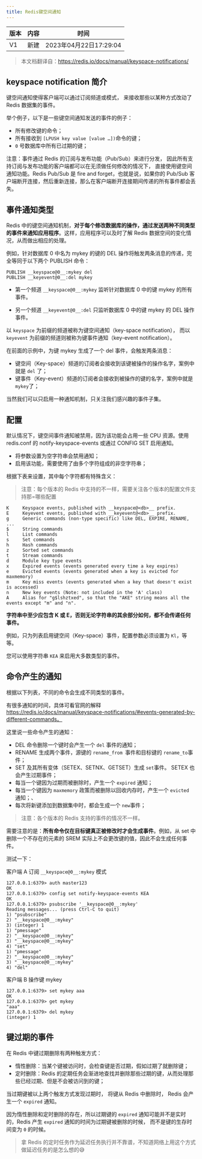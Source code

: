 ```yaml
---
title: Redis键空间通知
---
```


| 版本 | 内容 | 时间                   |
| ---- | ---- | ---------------------- |
| V1   | 新建 | 2023年04月22日17:29:04 |

> 本文档翻译自：https://redis.io/docs/manual/keyspace-notifications/

## keyspace notification 简介

键空间通知使得客户端可以通过订阅频道或模式， 来接收那些以某种方式改动了 Redis 数据集的事件。

举个例子，以下是一些键空间通知发送的事件的例子：

- 所有修改键的命令；
- 所有接收到 `[LPUSH key value [value …])`命令的键；
- `0` 号数据库中所有已过期的键；

注意：事件通过 Redis 的订阅与发布功能（Pub/Sub）来进行分发， 因此所有支持订阅与发布功能的客户端都可以在无须做任何修改的情况下， 直接使用键空间通知功能。Redis Pub/Sub 是 fire and forget，也就是说，如果你的 Pub/Sub 客户端断开连接，然后重新连接，那么在客户端断开连接期间传递的所有事件都会丢失。

## 事件通知类型

Redis 中的键空间通知机制，**对于每个修改数据库的操作，通过发送两种不同类型的事件来通知应用程序**。这样，应用程序可以及时了解 Redis 数据空间的变化情况，从而做出相应的处理。

例如，针对数据库 0 中名为 mykey 的键的 DEL 操作将触发两条消息的传递，完全等同于以下两个 PUBLISH 命令：

```
PUBLISH __keyspace@0__:mykey del
PUBLISH __keyevent@0__:del mykey
```

- 第一个频道 `__keyspace@0__:mykey` 监听针对数据库 0 中的键 mykey 的所有事件。

- 另一个频道 `__keyevent@0__:del` 只监听数据库 0 中的键 mykey 的 DEL 操作事件。

以 `keyspace` 为前缀的频道被称为键空间通知（key-space notification）， 而以 `keyevent` 为前缀的频道则被称为键事件通知（key-event notification）。

在前面的示例中，为键 mykey 生成了一个 del 事件，会触发两条消息：

- 键空间（Key-space）频道的订阅者会接收到该键被操作的操作名字，案例中就是 `del` 了；
- 键事件（Key-event）频道的订阅者会接收到被操作的键的名字，案例中就是`mykey`了；

当然我们可以只启用一种通知机制，只关注我们感兴趣的事件子集。

## 配置

默认情况下，键空间事件通知被禁用，因为该功能会占用一些 CPU 资源。使用 redis.conf 的 notify-keyspace-events 或通过 CONFIG SET 启用通知。

- 将参数设置为空字符串会禁用通知；
- 启用该功能，需要使用了由多个字符组成的非空字符串；

根据下表来设置，其中每个字符都有特殊含义：

> 注意：每个版本的 Redis 中支持的不一样，需要关注各个版本的配置文件支持那=哪些配置

```
K     Keyspace events, published with __keyspace@<db>__ prefix.
E     Keyevent events, published with __keyevent@<db>__ prefix.
g     Generic commands (non-type specific) like DEL, EXPIRE, RENAME, ...
$     String commands
l     List commands
s     Set commands
h     Hash commands
z     Sorted set commands
t     Stream commands
d     Module key type events
x     Expired events (events generated every time a key expires)
e     Evicted events (events generated when a key is evicted for maxmemory)
m     Key miss events (events generated when a key that doesn't exist is accessed)
n     New key events (Note: not included in the 'A' class)
A     Alias for "g$lshztxed", so that the "AKE" string means all the events except "m" and "n".
```

**字符串中至少应包含 K 或 E，否则无论字符串的其余部分如何，都不会传递任何事件。**

例如，只为列表启用键空间（Key-space）事件，配置参数必须设置为 `Kl`，等等。

您可以使用字符串 `KEA` 来启用大多数类型的事件。

## 命令产生的通知

根据以下列表，不同的命令会生成不同类型的事件。

有很多通知的时间，具体可看官网的解释 https://redis.io/docs/manual/keyspace-notifications/#events-generated-by-different-commands。

这里说一些命令产生的通知：

- DEL 命令删除一个键时会产生一个 `del` 事件的通知；
- RENAME 生成两个事件，源键的 `rename_from `事件和目标键的 `rename_to`事件；
- SET 及其所有变体（SETEX、SETNX、GETSET）生成 `set`事件。 SETEX 也会产生过期事件；
- 每当一个键因为过期而被删除时，产生一个 `expired` 通知；
- 每当一个键因为 `maxmemory` 政策而被删除以回收内存时，产生一个 `evicted` 通知；、
- 每次将新键添加到数据集中时，都会生成一个 `new`事件；

> 注意：各个版本的 Redis 支持的事件的情况不一样。

需要注意的是：**所有命令仅在目标键真正被修改时才会生成事件**。例如，从 set 中删除一个不存在的元素的 SREM 实际上不会更改键的值，因此不会生成任何事件。

测试一下：

客户端 A 订阅 `__keyspace@0__:mykey` 模式

```
127.0.0.1:6379> auth master123
OK
127.0.0.1:6379> config set notify-keyspace-events KEA
OK
127.0.0.1:6379> psubscribe '__keyspace@0__:mykey'
Reading messages... (press Ctrl-C to quit)
1) "psubscribe"
2) "__keyspace@0__:mykey"
3) (integer) 1
1) "pmessage"
2) "__keyspace@0__:mykey"
3) "__keyspace@0__:mykey"
4) "set"
1) "pmessage"
2) "__keyspace@0__:mykey"
3) "__keyspace@0__:mykey"
4) "del"
```

客户端 B 操作键 mykey

```
127.0.0.1:6379> set mykey aaa
OK
127.0.0.1:6379> get mykey
"aaa"
127.0.0.1:6379> del mykey
(integer) 1
```

## 键过期的事件

在 Redis 中键过期删除有两种触发方式：

- 惰性删除：当某个键被访问时，会检查键是否过期，假如过期了就删除键；
- 定时删除：Redis 的定期任务会渐进地查找并删除那些过期的键，从而处理那些已经过期、但是不会被访问到的键；

当过期键被以上两个触发方式发现过期时， 将键从 Redis 中删除时， Redis 会产生一个 `expired` 通知。

因为惰性删除和定时删除的存在，所以过期键的 `expired` 通知可能并不是实时的，Redis 产生 `expired` 通知的时间为过期键被删除的时候， 而不是键的生存时间变为 `0` 的时候。

> 拿 Redis 的定时任务作为延迟任务执行并不靠谱，不知道网络上用这个方式做延迟任务的是怎么想的:sweat_smile: